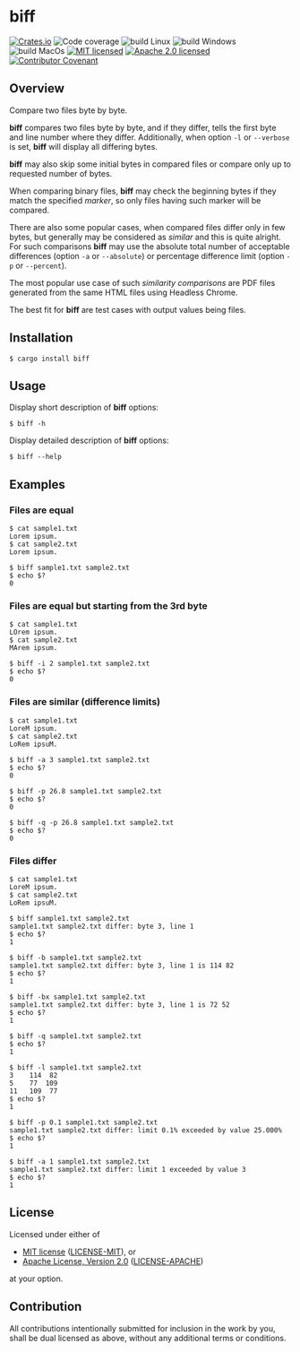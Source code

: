 # biff

[![Crates.io][crates-badge]][crates-url]
![Code coverage][coverage-badge]
![build Linux][build-badge-linux]
![build Windows][build-badge-windows]
![build MacOs][build-badge-macos]
[![MIT licensed][mit-badge]][mit-url]
[![Apache 2.0 licensed][apache-badge]][apache-url]
[![Contributor Covenant][coc-badge]](https://github.com/wisbery/biff/blob/main/CODE_OF_CONDUCT.md)

[crates-badge]: https://img.shields.io/crates/v/biff.svg
[crates-url]: https://crates.io/crates/biff
[mit-badge]: https://img.shields.io/badge/License-MIT-blue.svg
[mit-url]: https://github.com/wisbery/biff/blob/main/LICENSE-MIT
[apache-badge]: https://img.shields.io/badge/License-Apache%202.0-blue.svg
[apache-url]: https://github.com/wisbery/biff/blob/main/LICENSE-APACHE
[build-badge-linux]: https://github.com/wisbery/biff/actions/workflows/build-linux.yml/badge.svg
[build-badge-windows]: https://github.com/wisbery/biff/actions/workflows/build-windows.yml/badge.svg
[build-badge-macos]: https://github.com/wisbery/biff/actions/workflows/build-macos.yml/badge.svg
[coverage-badge]: https://img.shields.io/badge/Code%20coverage-100%25-green.svg
[coc-badge]: https://img.shields.io/badge/Contributor%20Covenant-2.1-4baaaa.svg

## Overview

Compare two files byte by byte.

**biff** compares two files byte by byte, and if they differ, tells the first byte and line number where they differ.
Additionally, when option `-l` or `--verbose` is set, **biff** will display all differing bytes.

**biff** may also skip some initial bytes in compared files or compare only up to requested number of bytes.

When comparing binary files, **biff** may check the beginning bytes if they match the specified _marker_, so only
files having such marker will be compared.

There are also some popular cases, when compared files differ only in few bytes, but generally may be considered
as _similar_ and this is quite alright. For such comparisons **biff** may use the absolute total number of acceptable
differences (option `-a` or `--absolute`) or percentage difference limit (option `-p` or `--percent`).

The most popular use case of such _similarity comparisons_ are PDF files generated 
from the same HTML files using Headless Chrome. 

The best fit for **biff** are test cases with output values being files.  

## Installation

```
$ cargo install biff
```

## Usage

Display short description of **biff** options:

```
$ biff -h
```

Display detailed description of **biff** options:

```
$ biff --help
```

## Examples

<!--- see: bbt/tests/examples_in_readme/EXAMPLE_1 -->
### Files are equal

```shell
$ cat sample1.txt
Lorem ipsum.
$ cat sample2.txt
Lorem ipsum.

$ biff sample1.txt sample2.txt
$ echo $?
0
```

<!--- see: bbt/tests/examples_in_readme/EXAMPLE_2 -->
### Files are equal but starting from the 3rd byte

```shell
$ cat sample1.txt
LOrem ipsum.
$ cat sample2.txt
MArem ipsum.

$ biff -i 2 sample1.txt sample2.txt
$ echo $?
0
```

<!--- see: bbt/tests/examples_in_readme/EXAMPLE_3 -->
### Files are similar (difference limits)

```shell
$ cat sample1.txt
LoreM ipsum.
$ cat sample2.txt
LoRem ipsuM.

$ biff -a 3 sample1.txt sample2.txt
$ echo $?
0

$ biff -p 26.8 sample1.txt sample2.txt
$ echo $?
0

$ biff -q -p 26.8 sample1.txt sample2.txt
$ echo $?
0
```

<!--- see: bbt/tests/examples_in_readme/EXAMPLE_4 -->
### Files differ

```shell
$ cat sample1.txt
LoreM ipsum.
$ cat sample2.txt
LoRem ipsuM.

$ biff sample1.txt sample2.txt
sample1.txt sample2.txt differ: byte 3, line 1
$ echo $?
1

$ biff -b sample1.txt sample2.txt
sample1.txt sample2.txt differ: byte 3, line 1 is 114 82
$ echo $?
1

$ biff -bx sample1.txt sample2.txt
sample1.txt sample2.txt differ: byte 3, line 1 is 72 52
$ echo $?
1

$ biff -q sample1.txt sample2.txt
$ echo $?
1

$ biff -l sample1.txt sample2.txt
3    114  82
5    77  109
11   109  77
$ echo $?
1

$ biff -p 0.1 sample1.txt sample2.txt
sample1.txt sample2.txt differ: limit 0.1% exceeded by value 25.000%
$ echo $?
1

$ biff -a 1 sample1.txt sample2.txt
sample1.txt sample2.txt differ: limit 1 exceeded by value 3
$ echo $?
1
```

## License

Licensed under either of

- [MIT license](https://opensource.org/licenses/MIT) ([LICENSE-MIT](https://github.com/wisbery/biff/blob/main/LICENSE-MIT)), or
- [Apache License, Version 2.0](https://www.apache.org/licenses/LICENSE-2.0) ([LICENSE-APACHE](https://github.com/wisbery/biff/blob/main/LICENSE-APACHE))

at your option.

## Contribution

All contributions intentionally submitted for inclusion in the work by you,
shall be dual licensed as above, without any additional terms or conditions.
